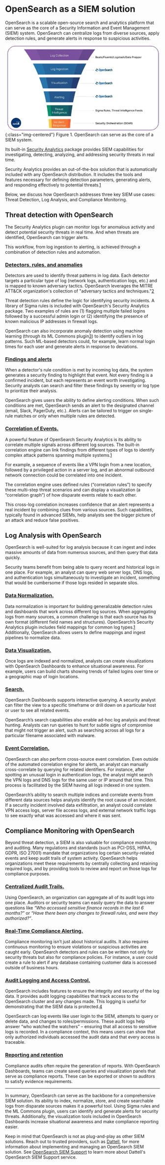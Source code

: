 # OpenSearch as a SIEM solution

OpenSearch is a scalable open-source search and analytics platform that can serve as the core of a Security Information and Event Management (SIEM) system.  OpenSearch can centralize logs from diverse sources, apply detection rules, and generate alerts in response to suspicious activities. 

![OpenSearch-SIEM-Funnel](/assets/media/blog-images/2025-03-05-OpenSearch-as-a-SIEM-Solution/OpenSearch-SIEM-Funnel.png){:class="img-centered"}
Figure 1\. OpenSearch can serve as the core of a SIEM system.

Its built-in [Security Analytics](https://opensearch.org/docs/latest/security-analytics/#:~:text=Security%20Analytics%20is%20a%20security,responding%20effectively%20to%20potential%20threats) package provides SIEM capabilities for investigating, detecting, analyzing, and addressing security threats in real time.

Security Analytics provides an out-of-the-box solution that is automatically included with any OpenSearch distribution. It includes the tools and features necessary for defining detection parameters, generating alerts, and responding effectively to potential threats.[1](https://opensearch.org/docs/latest/security-analytics/#:~:text=Security%20Analytics%20is%20a%20security,responding%20effectively%20to%20potential%20threats)

Below, we discuss how OpenSearch addresses three key SIEM use cases: Threat Detection, Log Analysis, and Compliance Monitoring.

## Threat detection with OpenSearch

The Security Analytics plugin can monitor logs for anomalous activity and detect potential security threats in real time. And when threats are identified, OpenSearch can trigger alerts. 

This workflow, from log ingestion to alerting, is achieved through a combination of detection rules and automation.

### <u>Detectors, rules, and anomalies</u>
Detectors are used to identify threat patterns in log data. Each detector targets a particular type of log (network logs, authentication logs, etc.) and is mapped to known adversary tactics. OpenSearch leverages the MITRE ATT\&CK organization's collection of "adversary tactics and techniques."[2](https://attack.mitre.org/)  

Threat detection rules define the logic for identifying security incidents. A library of Sigma rules is included with OpenSearch's Security Analytics package. Two examples of rules are (1) flagging multiple failed logins followed by a successful admin login or (2) identifying the presence of known malicious IP addresses in firewall logs.

OpenSearch can also incorporate anomaly detection using machine learning (through its ML Commons plugin[3](https://opensearch.org/docs/latest/ml-commons-plugin/)) to identify outliers in log patterns. Such ML-based detectors could, for example, learn normal login times for each user and generate alerts in response to deviations.

### <u>Findings and alerts</u>
When a detector's rule condition is met by incoming log data, the system generates a security finding to highlight that event. Not every finding is a confirmed incident, but each represents an event worth investigating. Security analysts can search and filter these findings by severity or log type to prioritize their analysis. 

OpenSearch gives users the ability to define alerting conditions. When such conditions are met, OpenSearch sends an alert to the designated channel (email, Slack, PagerDuty, etc.). Alerts can be tailored to trigger on single-rule matches or only when multiple rules are detected.

### <u>Correlation of Events.</u>
A powerful feature of OpenSearch Security Analytics is its ability to correlate multiple signals across different log sources. The built-in correlation engine can link findings from different types of logs to identify complex attack patterns spanning multiple systems.[1](https://opensearch.org/docs/latest/security-analytics/#:~:text=Security%20Analytics%20is%20a%20security,responding%20effectively%20to%20potential%20threats) 

For example, a sequence of events like a VPN login from a new location, followed by a privileged action in a server log, and an abnormal outbound network connection could be correlated into one incident. 

The correlation engine uses defined rules (“correlation rules”) to specify these multi-step threat scenarios and can display a visualization (a “correlation graph”) of how disparate events relate to each other. 

This cross-log correlation increases confidence that an alert represents a real incident by combining clues from various sources. Such capabilities, typically found in advanced SIEMs, help analysts see the bigger picture of an attack and reduce false positives.

## Log Analysis with OpenSearch

OpenSearch is well-suited for log analysis because it can ingest and index massive amounts of data from numerous sources, and then query that data quickly. 

Security teams benefit from being able to query recent and historical logs in one place. For example, an analyst can query web server logs, DNS logs, and authentication logs simultaneously to investigate an incident, something that would be cumbersome if those logs resided in separate silos. 

### <u>Data Normalization.</u>
Data normalization is important for building generalizable detection rules and dashboards that work across different log sources. When aggregating logs from many sources, a common challenge is that each source has its own format (different field names and structures). OpenSearch’s Security Analytics plugin includes field mappings for common log types.[1](https://opensearch.org/docs/latest/security-analytics/#:~:text=Security%20Analytics%20is%20a%20security,responding%20effectively%20to%20potential%20threats)  Additionally, OpenSearch allows users to define mappings and ingest pipelines to normalize data. 

### <u>Data Visualization.</u>
Once logs are indexed and normalized, analysts can create visualizations with OpenSearch Dashboards to enhance situational awareness. For example, users can build charts showing trends of failed logins over time or a geographic map of login locations. 

### <u>Search.</u>
OpenSearch Dashboards supports interactive querying.  A security analyst can filter the view to a specific timeframe or drill down on a particular host or user to see all related events. 

OpenSearch’s search capabilities also enable ad-hoc log analysis and threat hunting. Analysts can run queries to hunt for subtle signs of compromise that might not trigger an alert, such as searching across all logs for a particular filename associated with malware. 

### <u>Event Correlation.</u>
OpenSearch can also perform cross-source event correlation. Even outside of the automated correlation engine for alerts, an analyst can manually cross-correlate by querying for related identifiers. For instance, after spotting an unusual login in authentication logs, the analyst might search the VPN logs and DNS logs for the same user or IP around that time. This process is facilitated by the SIEM having all logs indexed in one system. 

OpenSearch’s ability to search multiple indices and correlate events from different data sources helps analysts identify the root cause of an incident. If a security incident involved data exfiltration, an analyst could correlate VPN access logs, server file access logs, and external network traffic logs to see exactly what was accessed and where it was sent. 



## Compliance Monitoring with OpenSearch

Beyond threat detection, a SIEM is also valuable for compliance monitoring and auditing. Many regulations and standards (such as PCI-DSS, HIPAA, GDPR, ISO 27001\) mandate that organizations log certain security-related events and keep audit trails of system activity. OpenSearch helps organizations meet these requirements by centrally collecting and retaining required logs, and by providing tools to review and report on those logs for compliance purposes.

### <u>Centralized Audit Trails.</u>
Using OpenSearch, an organization can aggregate all of its audit logs into one place. Auditors or security teams can easily query the data to answer questions like *“Who accessed sensitive finance records in the last 6 months?”* or *“Have there been any changes to firewall rules, and were they authorized?”*. 

### <u>Real-Time Compliance Alerting.</u>
Compliance monitoring isn’t just about historical audits. It also requires continuous monitoring to ensure violations or suspicious activities are caught early. OpenSearch detectors and rules can be written not only for security threats but also for compliance policies. For instance, a user could create a rule to alert if any database containing customer data is accessed outside of business hours. 

### <u>Audit Logging and Access Control.</u>
OpenSearch includes features to ensure the integrity and security of the log data. It provides audit logging capabilities that track access to the OpenSearch cluster and any changes made. This logging is useful for demonstrating that the SIEM data is protected.[4](https://opensearch.org/docs/latest/security/audit-logs/index/#:~:text=Audit%20logs%20let%20you%20track,where%20to%20store%20the%20logs)  

OpenSearch can log events like user login to the SIEM, attempts to query or delete data, and changes to roles/permissions. These audit logs help answer “who watched the watchers” – ensuring that all access to sensitive logs is recorded. In a compliance context, this means users can show that only authorized individuals accessed the audit data and that every access is traceable. 

### <u>Reporting and retention</u>
Compliance audits often require the generation of reports. With OpenSearch Dashboards, teams can create saved queries and visualization panels that serve as compliance reports. These can be exported or shown to auditors to satisfy evidence requirements. 

* * *

In summary, OpenSearch can serve as the backbone for a comprehensive SIEM solution. Its ability to index, normalize, store, and create searchable logs from disparate sources makes it a powerful tool. Using Sigma rules and the ML Commons plugin, users can identify and generate alerts for security threats. Additionally, the visualization tools included in OpenSearch Dashboards increase situational awareness and make compliance reporting easier. 

Keep in mind that OpenSearch is not as plug-and-play as other SIEM solutions. Reach out to trusted providers, such as [Dattell](https://dattell.com/), for more information about implementing and managing an OpenSearch SIEM solution. See [OpenSearch SIEM Support](https://dattell.com/data-architecture-blog/opensearch-siem-support-service/) to learn more about Dattell's OpenSearch SIEM Support service.